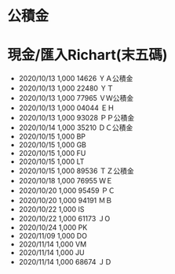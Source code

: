 # 公積金 
# 現金/匯入Richart(末五碼)

* 2020/10/13 1,000	14626 ＹＡ公積金
* 2020/10/13 1,000	22480 ＹＴ
* 2020/10/13 1,000	77965 ＶＷ公積金
* 2020/10/13 1,000	04044 ＥＨ
* 2020/10/13 1,000	93028 ＰＰ公積金
* 2020/10/14 1,000	35210 ＤＣ公積金
* 2020/10/15 1,000        BP
* 2020/10/15 1,000        GB
* 2020/10/15 1,000        FU
* 2020/10/15 1,000        LT
* 2020/10/15 1,000	89536 ＴＺ公積金
* 2020/10/18 1,000	76955 ＷＥ
* 2020/10/20 1,000 	95459 ＰＣ  
* 2020/10/20 1,000 	94191 ＭＢ  
* 2020/10/22 1,000        IS
* 2020/10/22 1,000 	61173 ＪO
* 2020/10/24 1,000        PK
* 2020/11/09 1,000        DO
* 2020/11/14 1,000        VM
* 2020/11/14 1,000        JU
* 2020/11/14 1,000 68674 ＪＤ
